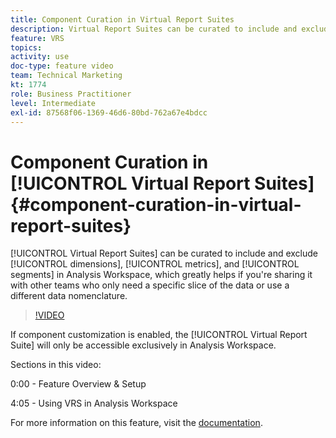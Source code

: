 ```yaml
---
title: Component Curation in Virtual Report Suites
description: Virtual Report Suites can be curated to include and exclude dimensions, metrics, and segments in Analysis Workspace, which greatly helps if you're sharing it with other teams who only need a specific slice of the data or use a different data nomenclature.
feature: VRS
topics: 
activity: use
doc-type: feature video
team: Technical Marketing
kt: 1774
role: Business Practitioner
level: Intermediate
exl-id: 87568f06-1369-46d6-80bd-762a67e4bdcc
---
```

# Component Curation in [!UICONTROL Virtual Report Suites] {#component-curation-in-virtual-report-suites}

[!UICONTROL Virtual Report Suites] can be curated to include and exclude [!UICONTROL dimensions], [!UICONTROL metrics], and [!UICONTROL segments] in Analysis Workspace, which greatly helps if you're sharing it with other teams who only need a specific slice of the data or use a different data nomenclature.

>[!VIDEO](https://video.tv.adobe.com/v/23544/?quality=12)

If component customization is enabled, the [!UICONTROL Virtual Report Suite] will only be accessible exclusively in Analysis Workspace.

Sections in this video:

0:00 - Feature Overview & Setup

4:05 - Using VRS in Analysis Workspace

For more information on this feature, visit the [documentation](https://marketing.adobe.com/resources/help/en_US/reference/vrs-components.html).
